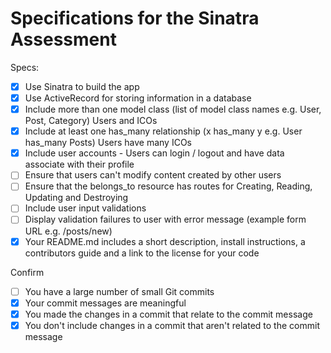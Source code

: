 # Specifications for the Sinatra Assessment

Specs:
- [x] Use Sinatra to build the app
- [x] Use ActiveRecord for storing information in a database 
- [x] Include more than one model class (list of model class names e.g. User, Post, Category) Users and ICOs
- [x] Include at least one has_many relationship (x has_many y e.g. User has_many Posts) Users have many ICOs
- [x] Include user accounts - Users can login / logout and have data associate with their profile
- [ ] Ensure that users can't modify content created by other users
- [ ] Ensure that the belongs_to resource has routes for Creating, Reading, Updating and Destroying
- [ ] Include user input validations
- [ ] Display validation failures to user with error message (example form URL e.g. /posts/new)
- [x] Your README.md includes a short description, install instructions, a contributors guide and a link to the license for your code

Confirm
- [ ] You have a large number of small Git commits
- [x] Your commit messages are meaningful
- [x] You made the changes in a commit that relate to the commit message
- [x] You don't include changes in a commit that aren't related to the commit message
